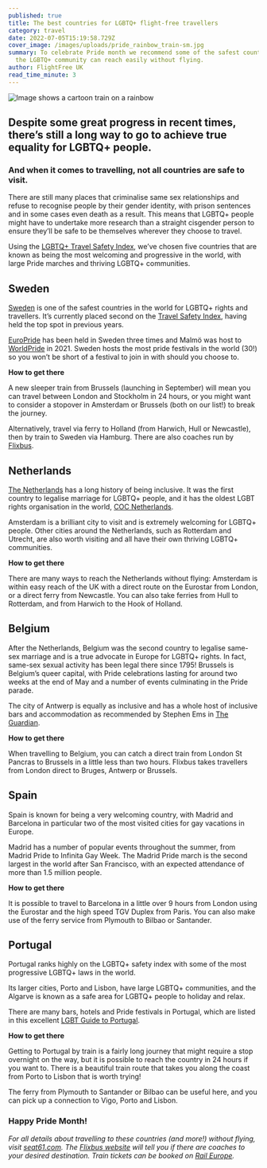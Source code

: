 ```yaml
---
published: true
title: The best countries for LGBTQ+ flight-free travellers
category: travel
date: 2022-07-05T15:19:58.729Z
cover_image: /images/uploads/pride_rainbow_train-sm.jpg
summary: To celebrate Pride month we recommend some of the safest countries that
  the LGBTQ+ community can reach easily without flying.
author: FlightFree UK
read_time_minute: 3
---
```

![Image shows a cartoon train on a rainbow](/images/uploads/pride_rainbow_train-lg.jpg)

## Despite some great progress in recent times, there’s still a long way to go to achieve true equality for LGBTQ+ people.

### And when it comes to travelling, not all countries are safe to visit. 

There are still many places that criminalise same sex relationships and refuse to recognise people by their gender identity, with prison sentences and in some cases even death as a result. This means that LGBTQ+ people might have to undertake more research than a straight cisgender person to ensure they’ll be safe to be themselves wherever they choose to travel.

Using the [LGBTQ+ Travel Safety Index](https://www.asherfergusson.com/lgbtq-travel-safety/), we’ve chosen five countries that are known as being the most welcoming and progressive in the world, with large Pride marches and thriving LGBTQ+ communities. 

## Sweden

[Sweden](https://visitsweden.com/what-to-do/lgbtq/) is one of the safest countries in the world for LGBTQ+ rights and travellers. It’s currently placed second on the [Travel Safety Index](https://www.asherfergusson.com/lgbtq-travel-safety/), having held the top spot in previous years.

[EuroPride](https://europride2022.com/) has been held in Sweden three times and Malmö was host to [WorldPride](https://www.copenhagenpride.dk/en/worldpride-2021/) in 2021. Sweden hosts the most pride festivals in the world (30!) so you won’t be short of a festival to join in with should you choose to.

**How to get there**

A new sleeper train from Brussels (launching in September) will mean you can travel between London and Stockholm in 24 hours, or you might want to consider a stopover in Amsterdam or Brussels (both on our list!) to break the journey. 

Alternatively, travel via ferry to Holland (from Harwich, Hull or Newcastle), then by train to Sweden via Hamburg. There are also coaches run by [Flixbus](https://www.flixbus.co.uk/).

## Netherlands 

[The Netherlands](https://onceuponajrny.com/how-lgbt-friendly-is-the-netherlands/) has a long history of being inclusive. It was the first country to legalise marriage for LGBTQ+ people, and it has the oldest LGBT rights organisation in the world, [COC Netherlands](http://www.coc.nl/).

Amsterdam is a brilliant city to visit and is extremely welcoming for LGBTQ+ people. Other cities around the Netherlands, such as Rotterdam and Utrecht, are also worth visiting and all have their own thriving LGBTQ+ communities.

**How to get there**

There are many ways to reach the Netherlands without flying: Amsterdam is within easy reach of the UK with a direct route on the Eurostar from London, or a direct ferry from Newcastle. You can also take ferries from Hull to Rotterdam, and from Harwich to the Hook of Holland. 

## Belgium

After the Netherlands, Belgium was the second country to legalise same-sex marriage and is a true advocate in Europe for LGBTQ+ rights. In fact, same-sex sexual activity has been legal there since 1795! Brussels is Belgium’s queer capital, with Pride celebrations lasting for around two weeks at the end of May and a number of events culminating in the Pride parade.

The city of Antwerp is equally as inclusive and has a whole host of inclusive bars and accommodation as recommended by Stephen Ems in [The Guardian](https://www.theguardian.com/travel/2022/jun/23/europe-best-holidays-for-lgbtq-travel).

**How to get there**

When travelling to Belgium, you can catch a direct train from London St Pancras to Brussels in a little less than two hours. Flixbus takes travellers from London direct to Bruges, Antwerp or Brussels.

## Spain 

Spain is known for being a very welcoming country, with Madrid and Barcelona in particular two of the most visited cities for gay vacations in Europe. 

Madrid has a number of popular events throughout the summer, from Madrid Pride to Infinita Gay Week. The Madrid Pride march is the second largest in the world after San Francisco, with an expected attendance of more than 1.5 million people.

**How to get there**

It is possible to travel to Barcelona in a little over 9 hours from London using the Eurostar and the high speed TGV Duplex from Paris. You can also make use of the ferry service from Plymouth to Bilbao or Santander.

## Portugal

Portugal ranks highly on the LGBTQ+ safety index with some of the most progressive LGBTQ+ laws in the world. 

Its larger cities, Porto and Lisbon, have large LGBTQ+ communities, and the Algarve is known as a safe area for LGBTQ+ people to holiday and relax. 

There are many bars, hotels and Pride festivals in Portugal, which are listed in this excellent [LGBT Guide to Portugal](https://www.portugal.com/lifestyle/lgbt-guide-to-portugal/).

**How to get there**

Getting to Portugal by train is a fairly long journey that might require a stop overnight on the way, but it is possible to reach the country in 24 hours if you want to. There is a beautiful train route that takes you along the coast from Porto to Lisbon that is worth trying!

The ferry from Plymouth to Santander or Bilbao can be useful here, and you can pick up a connection to Vigo, Porto and Lisbon. 

### Happy Pride Month! 

*For all details about travelling to these countries (and more!) without flying, visit [seat61.com](https://www.seat61.com/index.html). The [Flixbus website](https://www.flixbus.co.uk/) will tell you if there are coaches to your desired destination. Train tickets can be booked on [Rail Europe](https://raileurope.com/).*